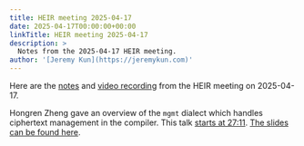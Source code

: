 ```yaml
---
title: HEIR meeting 2025-04-17
date: 2025-04-17T00:00:00+00:00
linkTitle: HEIR meeting 2025-04-17
description: >
  Notes from the 2025-04-17 HEIR meeting.
author: '[Jeremy Kun](https://jeremykun.com)'
---
```


Here are the
[notes](https://docs.google.com/document/d/1be2IqEcj14CF-MA17SjZaS_soRDf-xTrMP-yAKh1BWE/edit?usp=sharing)
and [video recording](https://youtu.be/HHU6rCMxZRc) from the HEIR meeting on
2025-04-17.

Hongren Zheng gave an overview of the `mgmt` dialect which handles ciphertext
management in the compiler. This talk
[starts at 27:11](https://youtu.be/HHU6rCMxZRc?si=U_ePY5emqs6e4NoV&t=1631).
[The slides can be found here](/slides/mgmt-2025-04-17.pdf).

<!-- mdformat global-off -->
